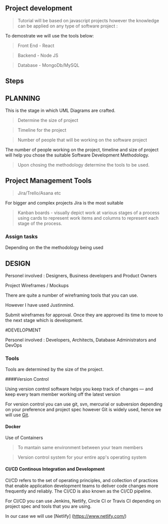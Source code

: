 ## Project development

> Tutorial will be based on javascript projects however the knowledge can be applied on any type of software project :


To demostrate we will use the tools below:


>Front End - React

>Backend - Node JS

>Database - MongoDb/MySQL

## Steps

## PLANNING

This is the stage in which UML Diagrams are crafted.

> Determine the size of project

> Timeline for the project

> Number of people that will be working on the software project

The number of people working on the project, timeline and size of project will help you 
chose the suitable Software Development Methodology.

> Upon chosing the methodology determine the tools to be used.

## Project Management Tools 

> Jira/Trello/Asana etc

For bigger and complex projects Jira is the most suitable

> Kanban boards - visually depict work at various stages of a process using cards 
to represent work items and columns to represent each stage of the process.

### Assign tasks

Depending on the the methodology being used


## DESIGN

Personel involved : Designers, Business developers and Product Owners

Project Wireframes / Mockups

There are quite a number of wireframing tools that you can use. 

However I have used Justinmind.

Submit wireframes for approval. Once they are approved its time to move to the next stage which is development.


#DEVELOPMENT

Personel involved : Developers, Architects, Database Administrators and DevOps

### Tools

Tools are determined by the size of the project.

####Version Control

Using version control software helps you keep track of changes — and keep every team member working off the latest version

For version control you can use git, svn, mercurial or subversion depending on your preference and project spec however Git is widely used, hence we will use [Git](https://git-scm.com/).


#### Docker 

Use of Containers

> To mantain same environment between your team members

> Version control system for your entire app's operating system


#### CI/CD Continous Integration and Development

CI/CD refers to the set of operating principles, and collection of practices that enable application development teams to deliver code changes more frequently and reliably. 
The CI/CD is also known as the CI/CD pipeline.


For CI/CD you can use Jenkins, Netlify, Circle CI or Travis CI depending on project spec and tools that you are using.

In our case we will use [Netlify] (https://www.netlify.com/)


















